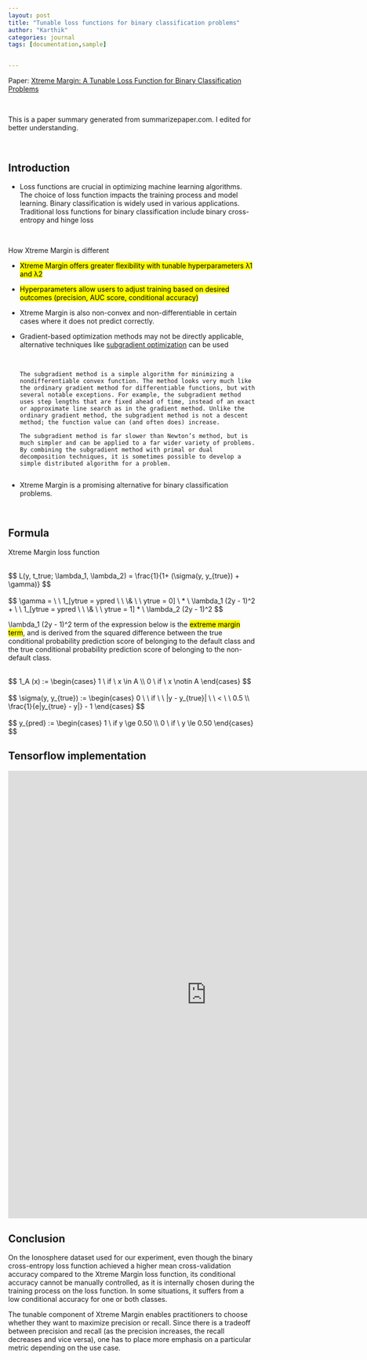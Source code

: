 ```yaml
---
layout: post
title: "Tunable loss functions for binary classification problems"
author: "Karthik"
categories: journal
tags: [documentation,sample]


---
```




Paper: [Xtreme Margin: A Tunable Loss Function for Binary Classification Problems](https://arxiv.org/ftp/arxiv/papers/2211/2211.00176.pdf)

<br>

This is a paper summary generated from summarizepaper.com. I edited for better understanding. 

<br>

## Introduction

- Loss functions are crucial in optimizing machine learning algorithms. The choice of loss function impacts the training process and model learning. Binary classification is widely used in various applications. Traditional loss functions for binary classification include binary cross-entropy and hinge loss

<br>

How Xtreme Margin is different

- <mark>Xtreme Margin offers greater flexibility with tunable hyperparameters λ1 and λ2 </mark>

- <mark>Hyperparameters allow users to adjust training based on desired outcomes (precision, AUC score, conditional accuracy)</mark>

- Xtreme Margin is also non-convex and non-differentiable in certain cases where it does not predict correctly. 

- Gradient-based optimization methods may not be directly applicable, alternative techniques like [subgradient optimization](https://web.stanford.edu/class/ee392o/subgrad_method.pdf) can be used

  <br>

  

  ```
  The subgradient method is a simple algorithm for minimizing a nondifferentiable convex function. The method looks very much like the ordinary gradient method for differentiable functions, but with several notable exceptions. For example, the subgradient method uses step lengths that are fixed ahead of time, instead of an exact or approximate line search as in the gradient method. Unlike the ordinary gradient method, the subgradient method is not a descent method; the function value can (and often does) increase.
  
  The subgradient method is far slower than Newton’s method, but is much simpler and can be applied to a far wider variety of problems. By combining the subgradient method with primal or dual decomposition techniques, it is sometimes possible to develop a simple distributed algorithm for a problem. 
  
  
  ```

  

- Xtreme Margin is a promising alternative for binary classification problems. 

<br>

## Formula

Xtreme Margin loss function

<br>
$$
L(y, t_true; \lambda_1, \lambda_2) = \frac{1}{1+ (\sigma(y, y_{true}) + \gamma)}
$$
<br>



<br>
$$
\gamma = \ \  1_[ytrue = ypred \ \  \& \ \ ytrue = 0] \ * \ \lambda_1 (2y - 1)^2 + \ \  1_[ytrue = ypred \ \  \& \ \ ytrue = 1] * \ \lambda_2 (2y - 1)^2
$$


<br>

\lambda_1 (2y - 1)^2  term of the expression below is the <mark>extreme margin term</mark>, and is derived from the squared difference between the true conditional probability prediction score of belonging to the default class and the true conditional probability prediction score of belonging to the non-default class. 

<br>
$$
1_A (x) := \begin{cases} 1 \ if \ x \in A  \\ 0 \ if \ x \notin A \end{cases}
$$
<br>

<br>
$$
\sigma(y, y_{true}) := \begin{cases} 0 \ \ if \ \ |y - y_{true}| \ \ < \ \ 0.5 \\  \frac{1}{e|y_{true} - y|} - 1 \end{cases}
$$
<br>



<br>
$$
y_{pred} := \begin{cases} 1 \ if y \ge 0.50 \\ 0 \ if \ y \le 0.50   \end{cases}
$$


<br>



## Tensorflow implementation

<iframe   src="https://carbon.now.sh/embed?bg=rgba%28171%2C+184%2C+195%2C+1%29&t=monokai&wt=none&l=auto&width=808&ds=true&dsyoff=20px&dsblur=68px&wc=true&wa=false&pv=56px&ph=56px&ln=false&fl=1&fm=Hack&fs=14px&lh=133%25&si=false&es=2x&wm=false&code=import%2520tensorflow%2520as%2520tf%250Afrom%2520keras%2520import%2520backend%2520as%2520K%250A%250Almbda1%2520%253D%2520%2523%2523%2523%2520User-defined%2520hyperparameter%250Almbda2%2520%253D%2520%2523%2523%2523%2520User-defined%2520hyperparameter%250A%250Adef%2520indicator1%28y_true%252C%2520y_pred%29%253A%250A%2520%2520%2520%2520if%2520tf.equal%28tf.dtypes.cast%28y_true%252C%2520tf.float32%29%252C%2520y_pred%29%2520and%2520tf.equal%28tf.dtypes.cast%28y_true%252C%2520tf.float32%29%252C%2520tf.constant%280.%29%29%253A%250A%2520%2520%2520%2520%2520%2520%2509return%2520tf.constant%281.%29%250A%2520%2520%2520%2520else%253A%2520return%2520tf.constant%280.%29%250A%250Adef%2520indicator2%28y_true%252C%2520y_pred%29%253A%250A%2520%2520%2520%2520if%2520tf.equal%28tf.dtypes.cast%28y_true%252C%2520tf.float32%29%252C%2520y_pred%29%2520and%2520tf.equal%28tf.dtypes.cast%28y_true%252C%2520tf.float32%29%252C%2520tf.constant%280.%29%29%253A%250A%2520%2520%2520%2520%2520%2520%2509return%2520tf.constant%281.%29%250A%2520%2520%2520%2520else%253A%2520return%2520tf.constant%280.%29%250A%2520%2520%2520%2520%250Adef%2520sigma%28y%252C%2520y_true%29%253A%250A%2520%2520%2520%2520if%2520tf.less%28tf.abs%28tf.subtract%28y%252C%2520tf.dtypes.cast%28%250A%2520%2520%2520%2520%2520%2520%2520%2520y_true%252C%2520tf.float32%29%29%29%252C%25200.5%29%253A%250A%2520%2520%2520%2520%2520%2520%2520%2520out%2520%253D%25200.%250A%2520%2520%2520%2520else%253A%250A%2520%2520%2520%2520%2520%2520%2520%2520out%2520%253D%2520tf.subtract%28tf.divide%281%252C%2520tf.multiply%28%250A%2520%2520%2520%2520%2520%2520%2520%25202.718%252C%2520tf.abs%28tf.subtract%28tf.dtypes.%250A%2520%2520%2520%2520%2520%2520%2520%2520cast%28y_true%252C%2520tf.float32%29%252C%2520y%29%29%29%29%252C%25201.%29%250Areturn%2520out%250A%250A%250Adef%2520xtreme_margin_loss%28y_true%252C%2520y%29%253A%250A%2520%2520%2520%2520y_pred%2520%253D%2520tf.reshape%28tf.constant%281.%29%252C%2520%255B1%252C1%255D%29%250A%2520%2520%2520%2520%2520%2520%2520%2520if%2520tf.equal%28tf.greater%28y%252C%2520tf.constant%280.5%29%29%252C%2520True%29%2520else%2520tf.reshape%28tf.constant%280.%29%252C%2520%255B1%252C1%255D%29%250A%2520%2520%2520%2520%2509loss%2520%253D%2520tf.divide%281.%252C%2520tf.add%281.%252C%2520tf.add%28sigma%28y%252C%2520y_true%29%252C%2520tf.add%28tf.multiply%28indicator1%28y_true%252C%2520y_pred%29%252C%2520tf.multiply%28lmbda1%252C%250A%2520%2520%2520%2520%2520%2520%2520%2520tf.square%28tf.subtract%28tf.multiply%282.%252C%2520y%29%252C%25201.%29%29%29%29%252C%2520tf.multiply%28indicator2%28y_true%252C%2520y_pred%29%252C%2520tf.multiply%28lmbda2%252C%2520tf.square%28%2520tf.subtract%28tf.multiply%282.%252C%2520y%29%252C%25201.%29%29%29%29%29%29%29%29%250A%2520%2520%2520%2520return%2520K.mean%28loss%252C%2520axis%253D-1%29"   style="width: 808px; height: 912px; border:0; transform: scale(1); overflow:hidden;"   sandbox="allow-scripts allow-same-origin"> </iframe>



<br>

## Conclusion

On the Ionosphere dataset used for our experiment, even though the binary cross-entropy loss function achieved a higher mean cross-validation accuracy compared to the Xtreme Margin loss function, its conditional accuracy cannot be manually controlled, as it is internally chosen during the training process on the loss function. In some situations, it suffers from a low conditional accuracy for one or both classes.

The tunable component of Xtreme Margin enables practitioners to choose whether they want to maximize precision or recall. Since there is a tradeoff between precision and recall (as the precision increases, the recall decreases and vice versa), one has to place more emphasis on a particular metric depending on the use case.







